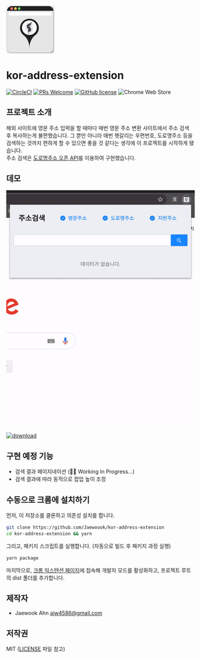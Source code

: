 ![logo](/icons/icon_128.png)

# kor-address-extension

[![CircleCI](https://circleci.com/gh/Jaewoook/kor-address-extension.svg?style=shield)](https://circleci.com/gh/Jaewoook/kor-address-extension)
[![PRs Welcome](https://img.shields.io/badge/PRs-welcome-brightgreen.svg?style=flat)](https://github.com/Jaewoook/kor-address-extension/pulls)
[![GitHub license](https://img.shields.io/github/license/Jaewoook/kor-address-extension.svg?color=brightgreen&style=flat)](https://github.com/Jaewoook/kor-address-extension/blob/master/LICENSE)
![Chrome Web Store](https://img.shields.io/chrome-web-store/v/kiamcbcponnlbnanbbfnfdjhioebpiah)

## 프로젝트 소개

해외 사이트에 영문 주소 입력을 할 때마다 매번 영문 주소 변환 사이트에서 주소 검색 후 복사하는게 불편했습니다. 그 뿐만 아니라 매번 햇갈리는 우편번호, 도로명주소 등을 검색하는 것까지 편하게 할 수 있으면 좋을 것 같다는 생각에 이 프로젝트를 시작하게 됐습니다.  
주소 검색은 [도로명주소 오픈 API](https://www.juso.go.kr/)를 이용하여 구현했습니다.

## 데모

![Demo GIF](/images/demo.gif)

[![download](https://developer.chrome.com/webstore/images/ChromeWebStore_BadgeWBorder_v2_340x96.png)](https://chrome.google.com/webstore/detail/%EC%A3%BC%EC%86%8C%EA%B2%80%EC%83%89/kiamcbcponnlbnanbbfnfdjhioebpiah)

## 구현 예정 기능

- 검색 결과 페이지네이션 (👨‍💻 Working In Progress...)
- 검색 결과에 따라 동적으로 팝업 높이 조정

## 수동으로 크롬에 설치하기

먼저, 이 저장소를 클론하고 의존성 설치를 합니다.

```sh
git clone https://github.com/Jaewoook/kor-address-extension
cd kor-address-extension && yarn
```

그리고, 패키지 스크립트를 실행합니다. (자동으로 빌드 후 패키지 과정 실행)

```sh
yarn package
```

마지막으로, [크롬 익스텐션 페이지](chrome://extensions/)에 접속해 개발자 모드를 활성화하고, 프로젝트 루트의 dist 폴더를 추가합니다.


## 제작자

- Jaewook Ahn <ajw4586@gmail.com>

## 저작권

MIT ([LICENSE](https://github.com/Jaewoook/kor-address-extension/blob/master/LICENSE) 파일 참고)